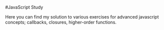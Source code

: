 #JavaScript Study

Here you can find my solution to various exercises for advanced javascript concepts; callbacks, closures, higher-order functions.
